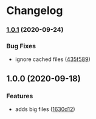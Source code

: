 # Changelog

### [1.0.1](https://www.github.com/lancedikson/release-please-403-example/compare/v1.0.0...v1.0.1) (2020-09-24)


### Bug Fixes

* ignore cached files ([435f589](https://www.github.com/lancedikson/release-please-403-example/commit/435f589a142bd89648b2e1d29604a6416809295e))

## 1.0.0 (2020-09-18)


### Features

* adds big files ([1630d12](https://www.github.com/lancedikson/release-please-403-example/commit/1630d12c8e72e7f1441ae8afe2240d823c2d4804))
